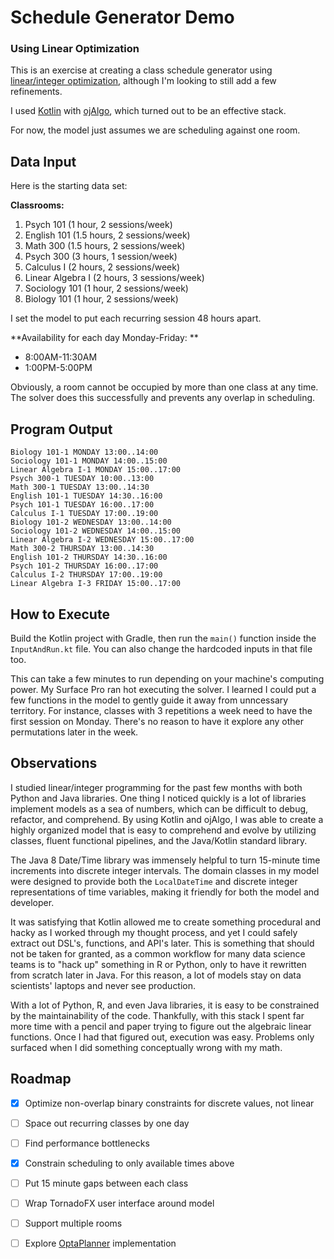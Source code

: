 # Schedule Generator Demo
### Using Linear Optimization

This is an exercise at creating a class schedule generator using [linear/integer optimization](https://en.wikipedia.org/wiki/Linear_programming), although I'm looking to still add a few refinements.

I used [Kotlin](http://kotlinlang.org/) with [ojAlgo](http://www.ojalgo.org/), which turned out to be an effective stack.

For now, the model just assumes we are scheduling against one room.


## Data Input

Here is the starting data set:

**Classrooms:**

1) Psych 101 (1 hour, 2 sessions/week)
2) English 101 (1.5 hours, 2 sessions/week)
3) Math 300 (1.5 hours, 2 sessions/week)
4) Psych 300 (3 hours, 1 session/week)
5) Calculus I (2 hours, 2 sessions/week)
6) Linear Algebra I (2 hours, 3 sessions/week)
7) Sociology 101 (1 hour, 2 sessions/week)
8) Biology 101 (1 hour, 2 sessions/week)

I set the model to put each recurring session 48 hours apart.

**Availability for each day Monday-Friday: **

* 8:00AM-11:30AM
* 1:00PM-5:00PM


Obviously, a room cannot be occupied by more than one class at any time. The solver does this successfully and prevents any overlap in scheduling. 


## Program Output

```
Biology 101-1 MONDAY 13:00..14:00
Sociology 101-1 MONDAY 14:00..15:00
Linear Algebra I-1 MONDAY 15:00..17:00
Psych 300-1 TUESDAY 10:00..13:00
Math 300-1 TUESDAY 13:00..14:30
English 101-1 TUESDAY 14:30..16:00
Psych 101-1 TUESDAY 16:00..17:00
Calculus I-1 TUESDAY 17:00..19:00
Biology 101-2 WEDNESDAY 13:00..14:00
Sociology 101-2 WEDNESDAY 14:00..15:00
Linear Algebra I-2 WEDNESDAY 15:00..17:00
Math 300-2 THURSDAY 13:00..14:30
English 101-2 THURSDAY 14:30..16:00
Psych 101-2 THURSDAY 16:00..17:00
Calculus I-2 THURSDAY 17:00..19:00
Linear Algebra I-3 FRIDAY 15:00..17:00
```

## How to Execute

Build the Kotlin project with Gradle, then run the `main()` function inside the `InputAndRun.kt` file. You can also change the hardcoded inputs in that file too.

This can take a few minutes to run depending on your machine's computing power. My Surface Pro ran hot executing the solver. I learned I could put a few functions in the model to gently guide it away from unncessary territory. For instance, classes with 3 repetitions a week need to have the first session on Monday. There's no reason to have it explore any other permutations later in the week. 

## Observations

I studied linear/integer programming for the past few months with both Python and Java libraries. One thing I noticed quickly is a lot of libraries implement models as a sea of numbers, which can be difficult to debug, refactor, and comprehend. By using Kotlin and ojAlgo, I was able to create a highly organized model that is easy to comprehend and evolve by utilizing classes, fluent functional pipelines, and the Java/Kotlin standard library.

The Java 8 Date/Time library was immensely helpful to turn 15-minute time increments into discrete integer intervals. The domain classes in my model were designed to provide both the `LocalDateTime` and discrete integer representations of time variables, making it friendly for both the model and developer.

It was satisfying that Kotlin allowed me to create something procedural and hacky as I worked through my thought process, and yet I could safely extract out DSL's, functions, and API's later. This is something that should not be taken for granted, as a common workflow for many data science teams is to "hack up" something in R or Python, only to have it rewritten from scratch later in Java. For this reason, a lot of models stay on data scientists' laptops and never see production.

 With a lot of Python, R, and even Java libraries, it is easy to be constrained by the maintainability of the code. Thankfully, with this stack I spent far more time with a pencil and paper trying to figure out the algebraic linear functions. Once I had that figured out, execution was easy. Problems only surfaced when I did something conceptually wrong with my math.

## Roadmap

* [x] Optimize non-overlap binary constraints for discrete values, not linear

* [ ] Space out recurring classes by one day

* [ ] Find performance bottlenecks

* [x] Constrain scheduling to only available times above

* [ ] Put 15 minute gaps between each class

* [ ] Wrap TornadoFX user interface around model

* [ ] Support multiple rooms

* [ ] Explore [OptaPlanner](https://docs.optaplanner.org/7.4.1.Final/optaplanner-docs/html_single/index.html) implementation 

